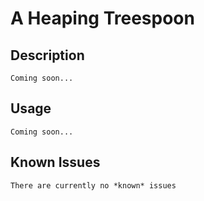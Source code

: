 # A Heaping Treespoon

## Description 
    Coming soon...
## Usage
    Coming soon...
## Known Issues
    
    There are currently no *known* issues
